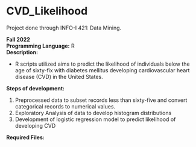 # CVD_Likelihood
Project done through INFO-I 421: Data Mining. 

**Fall 2022** <br/>
**Programming Language:** R <br/>
**Description:**
- R scripts utilized aims to predict the likelihood of individuals below the age of sixty-fix with diabetes mellitus developing cardiovascular heart disease (CVD) in the United States. 

**Steps of development:** 
1. Preprocessed data to subset records less than sixty-five and convert categorical records to numerical values.
2. Exploratory Analysis of data to develop histogram distributions
3. Development of logistic regression model to predict likelihood of developing CVD 

**Required Files:**
